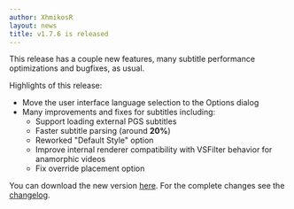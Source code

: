 ```yaml
---
author: XhmikosR
layout: news
title: v1.7.6 is released
---
```


This release has a couple new features, many subtitle performance optimizations and bugfixes, as usual.

Highlights of this release:

* Move the user interface language selection to the Options dialog
* Many improvements and fixes for subtitles including:
  * Support loading external PGS subtitles
  * Faster subtitle parsing (around **20%**)
  * Reworked "Default Style" option
  * Improve internal renderer compatibility with VSFilter behavior for anamorphic videos
  * Fix override placement option

You can download the new version [here](/downloads/).
For the complete changes see the [changelog](/changelog/).
